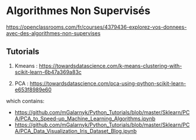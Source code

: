 # Algorithmes Non Supervisés

<https://openclassrooms.com/fr/courses/4379436-explorez-vos-donnees-avec-des-algorithmes-non-supervises>

## Tutorials

1. Kmeans : <https://towardsdatascience.com/k-means-clustering-with-scikit-learn-6b47a369a83c>

2. PCA : <https://towardsdatascience.com/pca-using-python-scikit-learn-e653f8989e60>

which contains:
* <https://github.com/mGalarnyk/Python_Tutorials/blob/master/Sklearn/PCA/PCA_to_Speed-up_Machine_Learning_Algorithms.ipynb>
* <https://github.com/mGalarnyk/Python_Tutorials/blob/master/Sklearn/PCA/PCA_Data_Visualization_Iris_Dataset_Blog.ipynb>

